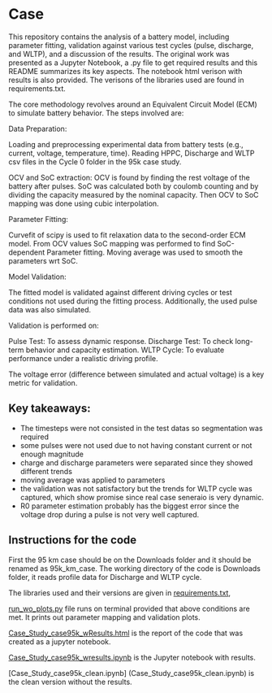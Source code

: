 # Case

This repository contains the analysis of a battery model, including parameter fitting, validation against various test cycles (pulse, discharge, and WLTP), and a discussion of the results. The original work was presented as a Jupyter Notebook, a .py file to get required results and this README summarizes its key aspects. The notebook html verison with results is also provided. The verisons of the libraries used are found in requirements.txt.

The core methodology revolves around an Equivalent Circuit Model (ECM) to simulate battery behavior. The steps involved are:

Data Preparation:

Loading and preprocessing experimental data from battery tests (e.g., current, voltage, temperature, time). Reading HPPC, Discharge and WLTP csv files in the Cycle 0 folder in the 95k case study.

OCV and SoC extraction:
OCV is found by finding the rest voltage of the battery after pulses. SoC was calculated both by coulomb counting and by dividing the capacity measured by the nominal capacity.
Then OCV to SoC mapping was done using cubic interpolation.

Parameter Fitting:

Curvefit of scipy is used to fit relaxation data to the second-order ECM model. From OCV values SoC mapping was performed to find SoC-dependent Parameter fitting. Moving average was used to smooth the parameters wrt SoC.

Model Validation:

The fitted model is validated against different driving cycles or test conditions not used during the fitting process. Additionally, the used pulse data was also simulated.

Validation is performed on:

Pulse Test: To assess dynamic response.
Discharge Test: To check long-term behavior and capacity estimation.
WLTP Cycle: To evaluate performance under a realistic driving profile.

The voltage error (difference between simulated and actual voltage) is a key metric for validation.

## Key takeaways:
- The timesteps were not consisted in the test datas so segmentation was required
- some pulses were not used due to not having constant current or not enough magnitude
- charge and discharge parameters were separated since they showed different trends
- moving average was applied to parameters
- the validation was not satisfactory but the trends for WLTP cycle was captured, which show promise since real case seneraio is very dynamic.
- R0 parameter estimation probably has the biggest error since the voltage drop during a pulse is not very well captured.


## Instructions for the code

First the 95 km case should be on the Downloads folder and it should be renamed as 95k_km_case. The working directory of the code is Downloads folder, it reads profile data for Discharge and WLTP cycle. 

The libraries used and their versions are given in [requirements.txt](requirements.txt),

[run_wo_plots.py](run_wo_plots.py) file runs on terminal provided that above conditions are met. It prints out parameter mapping and validation plots. 

[Case_Study_case95k_wResults.html](Case_Study_case95k_wResults.html) is the report of the code that was created as a jupyter notebook.

[Case_Study_case95k_wresults.ipynb](Case_Study_case95k_wresults.ipynb) is the Jupyter notebook with results.

[Case_Study_case95k_clean.ipynb] (Case_Study_case95k_clean.ipynb) is the clean version without the results.








